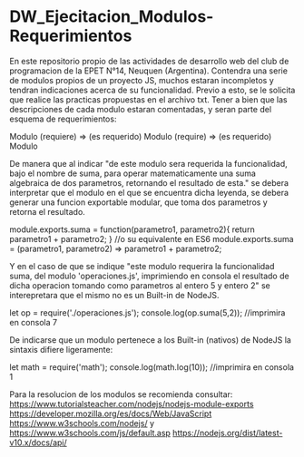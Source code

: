 # DW_Ejecitacion_Modulos-Requerimientos
  En este repositorio propio de las actividades de desarrollo web del club de programacion de la EPET N°14, Neuquen (Argentina).
  Contendra una serie de modulos propios de un proyecto JS, muchos estaran incompletos y tendran indicaciones acerca de su funcionalidad. Previo a esto, se le solicita que realice las practicas propuestas en el archivo txt.
  Tener a bien que las descripciones de cada modulo estaran comentadas, y seran parte del esquema de requerimientos:
  
  Modulo (requiere) => (es requerido) Modulo (require) => (es requerido) Modulo
  
  De manera que al indicar "de este modulo sera requerida la funcionalidad, bajo el nombre de suma, para operar matematicamente una suma algebraica de dos parametros, retornando el resultado de esta." se debera interpretar que el modulo en el que se encuentra dicha leyenda, se debera generar una funcion exportable modular, que toma dos parametros y retorna el resultado.
  
  module.exports.suma = function(parametro1, parametro2){
   return parametro1 + parametro2;
  }
  //o su equivalente en ES6
  module.exports.suma = (parametro1, parametro2) => parametro1 + parametro2;
  
  Y en el caso de que se indique "este modulo requerira la funcionalidad suma, del modulo 'operaciones.js', imprimiendo en consola el resultado de dicha operacion tomando como parametros al entero 5 y entero 2" se interepretara que el mismo no es un Built-in de NodeJS.
  
  let op = require('./operaciones.js');
  console.log(op.suma(5,2));                    //imprimira en consola 7
  
  De indicarse que un modulo pertenece a los Built-in (nativos) de NodeJS la sintaxis difiere ligeramente:
  
  let math = require('math');
  console.log(math.log(10));                    //imprimira en consola 1
  
  Para la resolucion de los modulos se recomienda consultar:
    https://www.tutorialsteacher.com/nodejs/nodejs-module-exports
    https://developer.mozilla.org/es/docs/Web/JavaScript
    https://www.w3schools.com/nodejs/ y https://www.w3schools.com/js/default.asp
    https://nodejs.org/dist/latest-v10.x/docs/api/
  
  
